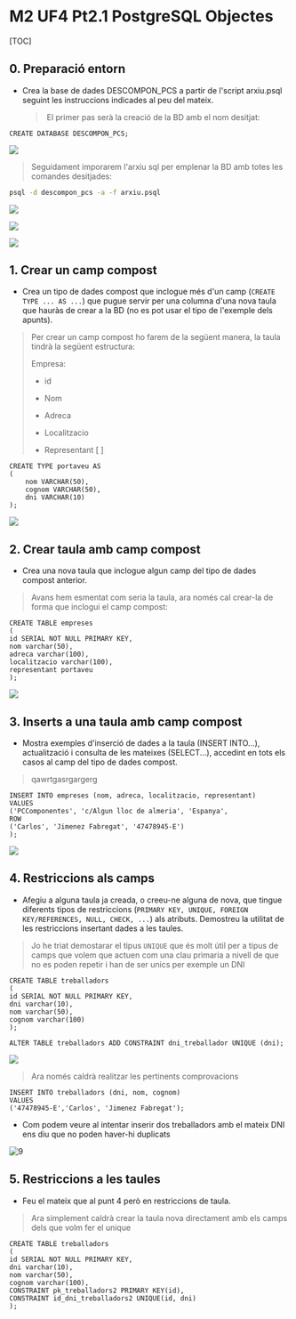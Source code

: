 #  M2 UF4 Pt2.1 PostgreSQL Objectes

[TOC]

## 0. Preparació entorn

- Crea la base de dades DESCOMPON_PCS a partir de l'script arxiu.psql seguint les instruccions indicades al peu del mateix.

  

  > ​	El primer pas serà la creació de la BD amb el nom desitjat:

```plsql
CREATE DATABASE DESCOMPON_PCS;
```

![](img/1.png)



> Seguidament imporarem l'arxiu sql per emplenar la BD amb totes les comandes desitjades:

```bash
psql -d descompon_pcs -a -f arxiu.psql
```

![](img/2.png)

![](img/3.png)

![](img/4.png)



## 1. Crear un camp compost

- Crea un tipo de dades compost  que inclogue més d'un camp (`CREATE TYPE ... AS ...`) que pugue servir per una columna d'una nova taula que hauràs de crear a la BD (no es pot usar el tipo de l'exemple dels apunts). 

> Per crear un camp compost ho farem de la següent manera, la taula tindrà la següent estructura:
>
> Empresa:
>
> - id
>
> - Nom
> - Adreca
> - Localitzacio
> - Representant [ ]

```plsql
CREATE TYPE portaveu AS
( 
	nom VARCHAR(50),
	cognom VARCHAR(50),
	dni VARCHAR(10)
);
```

![](img/5.png)



## 2. Crear taula amb camp compost

- Crea una nova taula que inclogue algun camp del tipo de dades compost anterior.

> Avans hem esmentat com seria la taula, ara només cal crear-la de forma que inclogui el camp compost:

```plsql
CREATE TABLE empreses
(
id SERIAL NOT NULL PRIMARY KEY,
nom varchar(50),
adreca varchar(100),
localitzacio varchar(100),
representant portaveu
);
```

![](img/6.png)



## 3. Inserts a una taula amb camp compost

- Mostra exemples d'inserció de dades a la taula (INSERT INTO...), actualització i consulta de les mateixes (SELECT...), accedint en tots els casos al camp del tipo de dades compost.

> qawrtgasrgargerg

```plsql
INSERT INTO empreses (nom, adreca, localitzacio, representant) 
VALUES 
('PCComponentes', 'c/Algun lloc de almeria', 'Espanya',
ROW
('Carlos', 'Jimenez Fabregat', '47478945-E')
);
```

![](img/7.png)



## 4. Restriccions als camps

- Afegiu a alguna taula ja creada, o creeu-ne alguna de nova, que tingue diferents tipos de restriccions (`PRIMARY KEY, UNIQUE, FOREIGN KEY/REFERENCES, NULL, CHECK, ...`) als atributs. Demostreu la utilitat de les restriccions insertant dades a les taules.

> Jo he triat demostarar el tipus `UNIQUE` que és molt útil per a tipus de camps que volem que actuen com una clau primaria a nivell de que no es poden repetir i han de ser unics per exemple un DNI

```plsql
CREATE TABLE treballadors
(
id SERIAL NOT NULL PRIMARY KEY,
dni varchar(10),
nom varchar(50),
cognom varchar(100)
);
```

```plsql
ALTER TABLE treballadors ADD CONSTRAINT dni_treballador UNIQUE (dni);
```

![](img/8.png)



> Ara només caldrà realitzar les pertinents comprovacions

```plsql
INSERT INTO treballadors (dni, nom, cognom) 
VALUES 
('47478945-E','Carlos', 'Jimenez Fabregat');
```

- Com podem veure al intentar inserir dos treballadors amb el mateix DNI  ens diu que no poden haver-hi duplicats

![9](img/9.png)



## 5. Restriccions a les taules

- Feu el mateix que al punt 4 però en restriccions de taula. 

> Ara simplement caldrà crear la taula nova directament amb els camps dels que volm fer el unique

```plsql
CREATE TABLE treballadors
(
id SERIAL NOT NULL PRIMARY KEY,
dni varchar(10),
nom varchar(50),
cognom varchar(100),
CONSTRAINT pk_treballadors2 PRIMARY KEY(id),
CONSTRAINT id_dni_treballadors2 UNIQUE(id, dni)
);
```

